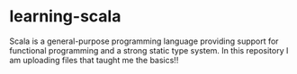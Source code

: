 # learning-scala
Scala is a general-purpose programming language providing support for functional programming and a strong static type system. In this repository I am uploading files that taught me the basics!!
